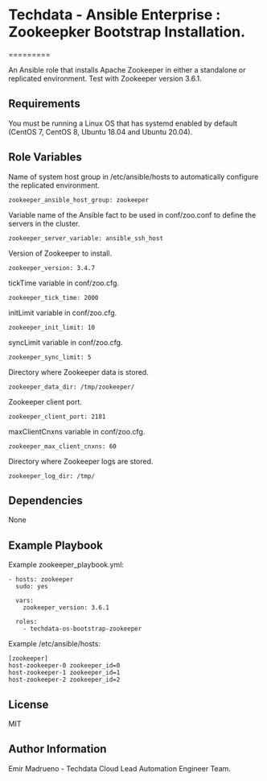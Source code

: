 # Techdata - Ansible Enterprise : Zookeepker Bootstrap Installation.
=========

An Ansible role that installs Apache Zookeeper in either a standalone or replicated environment. Test with Zookeeper version 3.6.1.

Requirements
------------

You must be running a Linux OS that has systemd enabled by default (CentOS 7, CentOS 8, Ubuntu 18.04 and Ubuntu 20.04).

Role Variables
--------------

Name of system host group in /etc/ansible/hosts to automatically configure the replicated environment.

	zookeeper_ansible_host_group: zookeeper

Variable name of the Ansible fact to be used in conf/zoo.conf to define the servers in the cluster.

    zookeeper_server_variable: ansible_ssh_host

Version of Zookeeper to install.

	zookeeper_version: 3.4.7

tickTime variable in conf/zoo.cfg.

	zookeeper_tick_time: 2000

initLimit variable in conf/zoo.cfg.

	zookeeper_init_limit: 10

syncLimit variable in conf/zoo.cfg.

	zookeeper_sync_limit: 5

Directory where Zookeeper data is stored.

	zookeeper_data_dir: /tmp/zookeeper/

Zookeeper client port.

	zookeeper_client_port: 2181

maxClientCnxns variable in conf/zoo.cfg.

	zookeeper_max_client_cnxns: 60

Directory where Zookeeper logs are stored.

	zookeeper_log_dir: /tmp/


Dependencies
------------

None

Example Playbook
----------------

Example zookeeper_playbook.yml:

	- hosts: zookeeper
  	  sudo: yes

	  vars:
	    zookeeper_version: 3.6.1

	  roles:
	    - techdata-os-bootstrap-zookeeper


Example /etc/ansible/hosts:

	[zookeeper]
	host-zookeeper-0 zookeeper_id=0
	host-zookeeper-1 zookeeper_id=1
	host-zookeeper-2 zookeeper_id=2


License
-------
MIT

Author Information
------------------

Emir Madrueno - Techdata Cloud Lead Automation Engineer Team.

